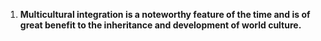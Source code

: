 1. **Multicultural integration is a noteworthy feature of the time and is of great benefit  to the inheritance and development of world culture.**